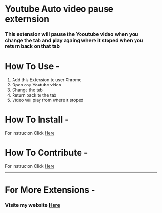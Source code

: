 # Youtube Auto video pause externsion

### This extension will pause the Yooutube video when you change the tab and play againg where it stoped when you return back on that tab

# How To Use -

1. Add this Extension to user Chrome
2. Open any Youtube video
3. Change the tab
4. Return back to the tab
5. Video will play from where it stoped

# How To Install -

For instructon Click [Here](how-to-use.md) 

# How To Contribute -

For instructon Click [Here](contribution.md) 

---

# For More Extensions - 

### Visite my website [Here](https://patilyash.vercel.app)
